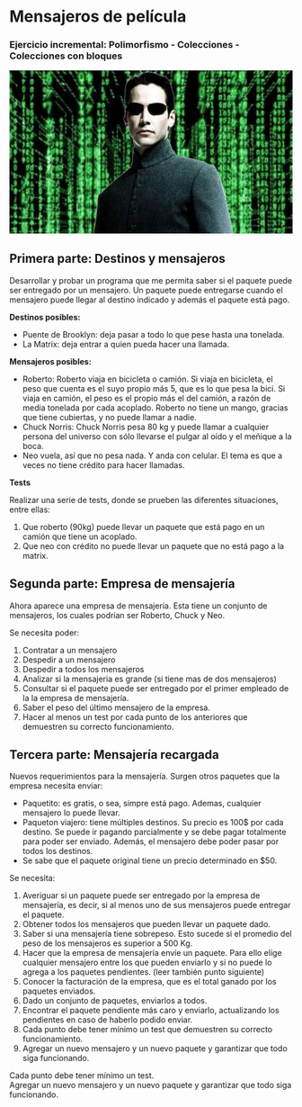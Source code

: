 # Mensajeros de película

### Ejercicio incremental: Polimorfismo - Colecciones - Colecciones con bloques 

![](matrix.jpeg)

## Primera parte: Destinos y mensajeros

Desarrollar y probar un programa que me permita saber si el paquete puede ser entregado por un mensajero. Un paquete puede entregarse cuando el mensajero puede llegar al destino indicado y además el paquete está pago.

**Destinos posibles:**

- Puente de Brooklyn: deja pasar a todo lo que pese hasta una tonelada.
- La Matrix: deja entrar a quien pueda hacer una llamada.

**Mensajeros posibles:**

- Roberto: Roberto viaja en bicicleta o camión. Si viaja en bicicleta, el peso que cuenta es el suyo propio más 5, que es lo que pesa la bici. Si viaja en camión, el peso es el propio más el del camión, a razón de media tonelada por cada acoplado. Roberto no tiene un mango, gracias que tiene cubiertas, y no puede llamar a nadie.
- Chuck Norris: Chuck Norris pesa 80 kg y puede llamar a cualquier persona del universo con sólo llevarse el pulgar al oído y el meñique a la boca.
- Neo vuela, así que no pesa nada. Y anda con celular. El tema es que a veces no tiene crédito para hacer llamadas.

**Tests**

Realizar una serie de tests, donde se prueben las diferentes situaciones, entre ellas:

1. Que roberto (90kg) puede llevar un paquete que está pago en un camión que tiene un acoplado.
2. Que neo con crédito no puede llevar un paquete que no está pago a la matrix.

## Segunda parte: Empresa de mensajería 

Ahora aparece una empresa de mensajería. Esta tiene un conjunto de mensajeros, los cuales podrían ser Roberto, Chuck y Neo. 

Se necesita poder:

1. Contratar a un mensajero
2. Despedir a un mensajero
3. Despedir a todos los mensajeros
4. Analizar si la mensajeria es grande (si tiene mas de dos mensajeros)
5. Consultar si el paquete puede ser entregado por el primer empleado de la la empresa de mensajería. 
6. Saber el peso del último mensajero de la empresa. 
7. Hacer al menos un test por cada punto de los anteriores que demuestren su correcto funcionamiento.


## Tercera parte: Mensajería  recargada

Nuevos requerimientos para la mensajería. Surgen otros paquetes que la empresa necesita enviar:
- Paquetito: es gratis, o sea, simpre está pago. Ademas, cualquier mensajero lo puede llevar.
- Paqueton viajero: tiene múltiples destinos. Su precio es 100$ por cada destino. Se puede ir pagando parcialmente y se debe pagar totalmente para poder ser enviado. Además, el mensajero debe poder pasar por todos los destinos.
- Se sabe que el paquete original tiene un precio determinado en $50.

Se necesita:
1. Averiguar si un paquete puede ser entregado por la empresa de mensajería, es decir, si al menos uno de sus mensajeros puede entregar el paquete.
2. Obtener todos los mensajeros que pueden llevar un paquete dado. 
3. Saber si una mensajería tiene sobrepeso. Esto sucede si el promedio del peso de los mensajeros es superior a 500 Kg. 
4. Hacer que la empresa de mensajería envíe un paquete. Para ello elige cualquier mensajero entre los que pueden enviarlo y si no puede lo agrega a los paquetes pendientes. (leer también punto siguiente)
5. Conocer la facturación de la empresa, que es el total ganado por los paquetes enviados.
6. Dado un conjunto de paquetes, enviarlos a todos.
7. Encontrar el paquete pendiente más caro y enviarlo, actualizando los pendientes en caso de haberlo podido enviar.
8. Cada punto debe tener mínimo un test que demuestren su correcto funcionamiento.
9. Agregar un nuevo mensajero y un nuevo paquete y garantizar que todo siga funcionando.

Cada punto debe tener mínimo un test.<br>
Agregar un nuevo mensajero y un nuevo paquete y garantizar que todo siga funcionando.
